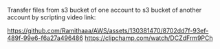 Transfer files from s3 bucket of one account to s3 bucket of another account by scripting
video link: 

https://github.com/Ramithaaa/AWS/assets/130381470/8702dd7f-93ef-489f-99e6-f6a27a496486
https://clipchamp.com/watch/DCZdFrm9PCh
